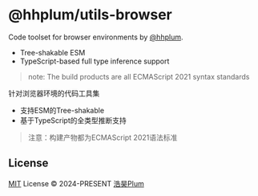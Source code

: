 # @hhplum/utils-browser

Code toolset for browser environments by [@hhplum](https://github.com/hhplum).

- Tree-shakable ESM
- TypeScript-based full type inference support

> note: The build products are all ECMAScript 2021 syntax standards

针对浏览器环境的代码工具集

- 支持ESM的Tree-shakable
- 基于TypeScript的全类型推断支持

> 注意：构建产物都为ECMAScript 2021语法标准

## License

[MIT](./LICENSE) License © 2024-PRESENT [浩昊Plum](https://github.com/hhplum)
